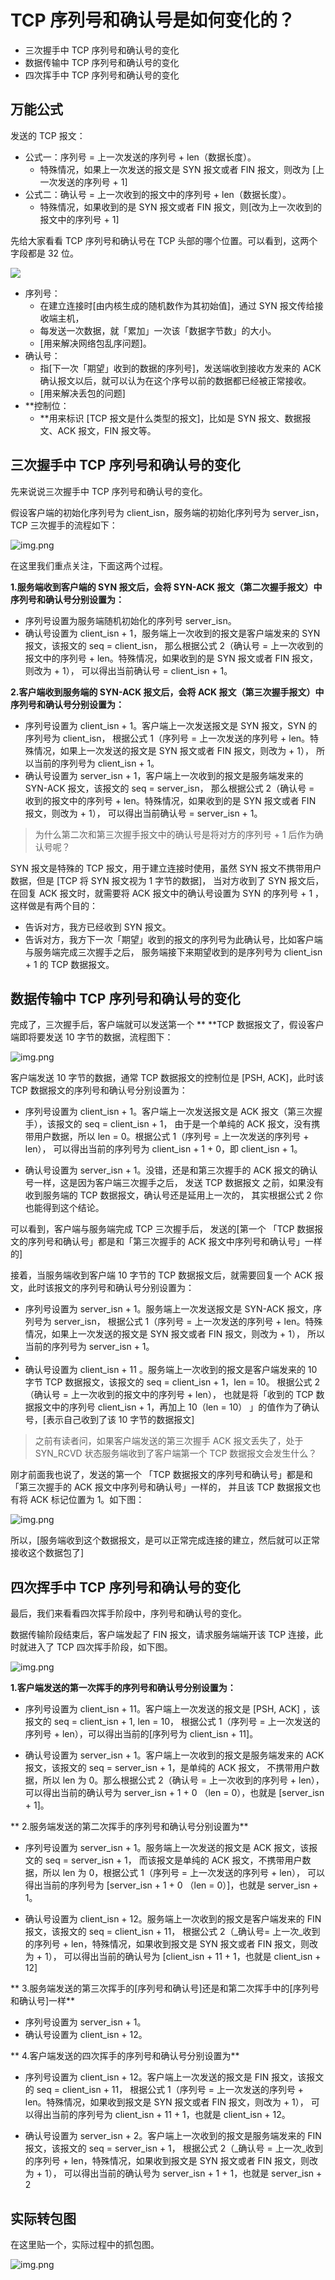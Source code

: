 # TCP 序列号和确认号是如何变化的？
- 三次握手中 TCP 序列号和确认号的变化
- 数据传输中 TCP 序列号和确认号的变化
- 四次挥手中 TCP 序列号和确认号的变化

## 万能公式
发送的 TCP 报文：
- 公式一：序列号 = 上一次发送的序列号 + len（数据长度）。
  - 特殊情况，如果上一次发送的报文是 SYN 报文或者 FIN 报文，则改为 [上一次发送的序列号 + 1]
- 公式二：确认号 = 上一次收到的报文中的序列号 + len（数据长度）。
  - 特殊情况，如果收到的是 SYN 报文或者 FIN 报文，则[改为上一次收到的报文中的序列号 + 1]

先给大家看看 TCP 序列号和确认号在 TCP 头部的哪个位置。可以看到，这两个字段都是 32 位。

![](../images/3.tcp/tcp头部格式.png)

- 序列号：
  - 在建立连接时[由内核生成的随机数作为其初始值]，通过 SYN 报文传给接收端主机，
  - 每发送一次数据，就「累加」一次该「数据字节数」的大小。
  - [用来解决网络包乱序问题]。
- 确认号：
  - 指[下一次「期望」收到的数据的序列号]，发送端收到接收方发来的 ACK 确认报文以后，就可以认为在这个序号以前的数据都已经被正常接收。
  - [用来解决丢包的问题]
- **控制位：
  - **用来标识 [TCP 报文是什么类型的报文]，比如是 SYN 报文、数据报文、ACK 报文，FIN 报文等。
  
## 三次握手中 TCP 序列号和确认号的变化
先来说说三次握手中 TCP 序列号和确认号的变化。

假设客户端的初始化序列号为 client_isn，服务端的初始化序列号为 server_isn，TCP 三次握手的流程如下：

![img.png](../images/3.tcp/三次握手序列号的变化.png)

在这里我们重点关注，下面这两个过程。

**1.服务端收到客户端的 SYN 报文后，会将 SYN-ACK 报文（第二次握手报文）中序列号和确认号分别设置为：**
- 序列号设置为服务端随机初始化的序列号 server_isn。
- 确认号设置为 client_isn + 1，服务端上一次收到的报文是客户端发来的 SYN 报文，该报文的 seq = client_isn，
   那么根据公式 2（确认号 = 上一次收到的报文中的序列号 + len。特殊情况，如果收到的是 SYN 报文或者 FIN 报文，则改为 + 1），
   可以得出当前确认号 = client_isn + 1。

**2.客户端收到服务端的 SYN-ACK 报文后，会将 ACK 报文（第三次握手报文）中序列号和确认号分别设置为：**
- 序列号设置为 client_isn + 1。客户端上一次发送报文是 SYN 报文，SYN 的序列号为 client_isn，
   根据公式 1（序列号 = 上一次发送的序列号 + len。特殊情况，如果上一次发送的报文是 SYN 报文或者 FIN 报文，则改为 + 1），
   所以当前的序列号为 client_isn + 1。
- 确认号设置为 server_isn + 1，客户端上一次收到的报文是服务端发来的 SYN-ACK 报文，该报文的 seq = server_isn，
   那么根据公式 2（确认号 = 收到的报文中的序列号 + len。特殊情况，如果收到的是 SYN 报文或者 FIN 报文，则改为 + 1），
   可以得出当前确认号 = server_isn + 1。

> 为什么第二次和第三次握手报文中的确认号是将对方的序列号 + 1 后作为确认号呢？

SYN 报文是特殊的 TCP 报文，用于建立连接时使用，虽然 SYN 报文不携带用户数据，但是 [TCP 将 SYN 报文视为 1 字节的数据]，
当对方收到了 SYN 报文后，在回复 ACK 报文时，就需要将 ACK 报文中的确认号设置为 SYN 的序列号 + 1 ，这样做是有两个目的：
- 告诉对方，我方已经收到 SYN 报文。
- 告诉对方，我方下一次「期望」收到的报文的序列号为此确认号，比如客户端与服务端完成三次握手之后，
   服务端接下来期望收到的是序列号为 client_isn + 1 的 TCP 数据报文。

## 数据传输中 TCP 序列号和确认号的变化

完成了，三次握手后，客户端就可以发送第一个 ** **TCP 数据报文了，假设客户端即将要发送 10 字节的数据，流程图下：

![img.png](../images/3.tcp/数据传输阶段tcp序列号的变化.png)

客户端发送 10 字节的数据，通常 TCP 数据报文的控制位是 [PSH, ACK]，此时该 TCP 数据报文的序列号和确认号分别设置为：

- 序列号设置为 client_isn + 1。客户端上一次发送报文是 ACK 报文（第三次握手），该报文的 seq = client_isn + 1，
  由于是一个单纯的 ACK 报文，没有携带用户数据，所以 len = 0。根据公式 1（序列号 = 上一次发送的序列号 + len），
   可以得出当前的序列号为 client_isn + 1 + 0，即 client_isn + 1。

- 确认号设置为 server_isn + 1。没错，还是和第三次握手的 ACK 报文的确认号一样，这是因为客户端三次握手之后，
   发送 TCP 数据报文 之前，如果没有收到服务端的 TCP 数据报文，确认号还是延用上一次的，
   其实根据公式 2 你也能得到这个结论。

可以看到，客户端与服务端完成 TCP 三次握手后，
发送的[第一个 「TCP 数据报文的序列号和确认号」都是和「第三次握手的 ACK 报文中序列号和确认号」一样的]

接着，当服务端收到客户端 10 字节的 TCP 数据报文后，就需要回复一个 ACK 报文，此时该报文的序列号和确认号分别设置为：
- 序列号设置为 server_isn + 1。服务端上一次发送报文是 SYN-ACK 报文，序列号为 server_isn，
  根据公式 1（序列号 = 上一次发送的序列号 + len。特殊情况，如果上一次发送的报文是 SYN 报文或者 FIN 报文，则改为 + 1），
  所以当前的序列号为 server_isn + 1。
- 
- 确认号设置为 client_isn + 11 。服务端上一次收到的报文是客户端发来的 10 字节 TCP 数据报文，该报文的 seq = client_isn + 1，len = 10。
  根据公式 2（确认号 = 上一次收到的报文中的序列号 + len），
  也就是将「收到的 TCP 数据报文中的序列号 client_isn + 1，再加上 10（len = 10） 」的值作为了确认号，[表示自己收到了该 10 字节的数据报文]

> 之前有读者问，如果客户端发送的第三次握手 ACK 报文丢失了，处于 SYN_RCVD 状态服务端收到了客户端第一个 TCP 数据报文会发生什么？

刚才前面我也说了，发送的第一个 「TCP 数据报文的序列号和确认号」都是和「第三次握手的 ACK 报文中序列号和确认号」一样的，
并且该 TCP 数据报文也有将 ACK 标记位置为 1。如下图：

![img.png](../images/3.tcp/ack一样的报文.png)

所以，[服务端收到这个数据报文，是可以正常完成连接的建立，然后就可以正常接收这个数据包了]

## 四次挥手中 TCP 序列号和确认号的变化

最后，我们来看看四次挥手阶段中，序列号和确认号的变化。

数据传输阶段结束后，客户端发起了 FIN 报文，请求服务端端开该 TCP 连接，此时就进入了 TCP 四次挥手阶段，如下图。

![img.png](../images/3.tcp/四次挥手阶段报文序列号变化.png)

**1.客户端发送的第一次挥手的序列号和确认号分别设置为：**
- 序列号设置为 client_isn + 11。客户端上一次发送的报文是 [PSH, ACK] ，该报文的 seq = client_isn + 1, len = 10，
  根据公式 1（序列号 = 上一次发送的序列号 + len），可以得出当前的[序列号为 client_isn + 11]。

- 确认号设置为 server_isn + 1。客户端上一次收到的报文是服务端发来的 ACK 报文，该报文的 seq = server_isn + 1，是单纯的 ACK 报文，
   不携带用户数据，所以 len 为 0。那么根据公式 2（确认号 = 上一次收到的序列号 + len），
    可以得出当前的确认号为 server_isn + 1 + 0 （len = 0），也就是 [server_isn + 1]。

** 2.服务端发送的第二次挥手的序列号和确认号分别设置为**

- 序列号设置为 server_isn + 1。服务端上一次发送的报文是 ACK 报文，该报文的 seq = server_isn + 1，
   而该报文是单纯的 ACK 报文，不携带用户数据，所以 len 为 0，根据公式 1（序列号 = 上一次发送的序列号 + len），
    可以得出当前的序列号为 [server_isn + 1 + 0 （len = 0）]，也就是 server_isn + 1。

- 确认号设置为 client_isn + 12。服务端上一次收到的报文是客户端发来的 FIN 报文，该报文的 seq = client_isn + 11，
  根据公式 2（_确认号= 上一次_收到的序列号 + len，特殊情况，如果收到报文是 SYN 报文或者 FIN 报文，则改为 + 1），
  可以得出当前的确认号为 [client_isn + 11 + 1，也就是 client_isn + 12]

** 3.服务端发送的第三次挥手的[序列号和确认号]还是和第二次挥手中的[序列号和确认号]一样**
- 序列号设置为 server_isn + 1。
- 确认号设置为 client_isn + 12。

** 4.客户端发送的四次挥手的序列号和确认号分别设置为**
- 序列号设置为 client_isn + 12。客户端上一次发送的报文是 FIN 报文，该报文的 seq = client_isn + 11，
  根据公式 1（序列号 = 上一次发送的序列号 + len。特殊情况，如果收到报文是 SYN 报文或者 FIN 报文，则改为 + 1），
  可以得出当前的序列号为 client_isn + 11 + 1，也就是 client_isn + 12。

- 确认号设置为 server_isn + 2。客户端上一次收到的报文是服务端发来的 FIN 报文，该报文的 seq = server_isn + 1，
   根据公式 2（_确认号 = 上一次_收到的序列号 + len，特殊情况，如果收到报文是 SYN 报文或者 FIN 报文，则改为 + 1），
   可以得出当前的确认号为 server_isn + 1 + 1，也就是 server_isn + 2

## 实际转包图

在这里贴一个，实际过程中的抓包图。

![img.png](../images/3.tcp/实际抓包图.png)
